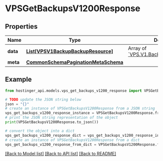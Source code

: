 # VPSGetBackupsV1200Response


## Properties

Name | Type | Description | Notes
------------ | ------------- | ------------- | -------------
**data** | [**List[VPSV1BackupBackupResource]**](VPSV1BackupBackupResource.md) | Array of [&#x60;VPS.V1.Backup.BackupResource&#x60;](#model/vpsv1backupbackupresource) | [optional] 
**meta** | [**CommonSchemaPaginationMetaSchema**](CommonSchemaPaginationMetaSchema.md) |  | [optional] 

## Example

```python
from hostinger_api.models.vps_get_backups_v1200_response import VPSGetBackupsV1200Response

# TODO update the JSON string below
json = "{}"
# create an instance of VPSGetBackupsV1200Response from a JSON string
vps_get_backups_v1200_response_instance = VPSGetBackupsV1200Response.from_json(json)
# print the JSON string representation of the object
print(VPSGetBackupsV1200Response.to_json())

# convert the object into a dict
vps_get_backups_v1200_response_dict = vps_get_backups_v1200_response_instance.to_dict()
# create an instance of VPSGetBackupsV1200Response from a dict
vps_get_backups_v1200_response_from_dict = VPSGetBackupsV1200Response.from_dict(vps_get_backups_v1200_response_dict)
```
[[Back to Model list]](../README.md#documentation-for-models) [[Back to API list]](../README.md#documentation-for-api-endpoints) [[Back to README]](../README.md)


